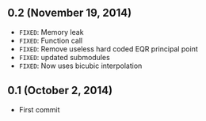 ## 0.2 (November 19, 2014)
- `FIXED`: Memory leak
- `FIXED`: Function call
- `FIXED`: Remove useless hard coded EQR principal point
- `FIXED`: updated submodules
- `FIXED`: Now uses bicubic interpolation

## 0.1 (October 2, 2014)
- First commit
